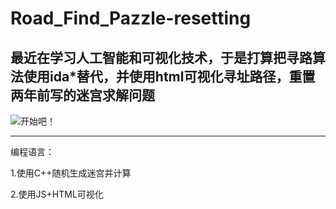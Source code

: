 # Road_Find_Pazzle-resetting
## 最近在学习人工智能和可视化技术，于是打算把寻路算法使用ida*替代，并使用html可视化寻址路径，重置两年前写的迷宫求解问题
![开始吧！](https://ss2.bdstatic.com/70cFvnSh_Q1YnxGkpoWK1HF6hhy/it/u=2895486904,354136420&fm=26&gp=0.jpg)
*****
编程语言：

1.使用C++随机生成迷宫并计算

2.使用JS+HTML可视化
